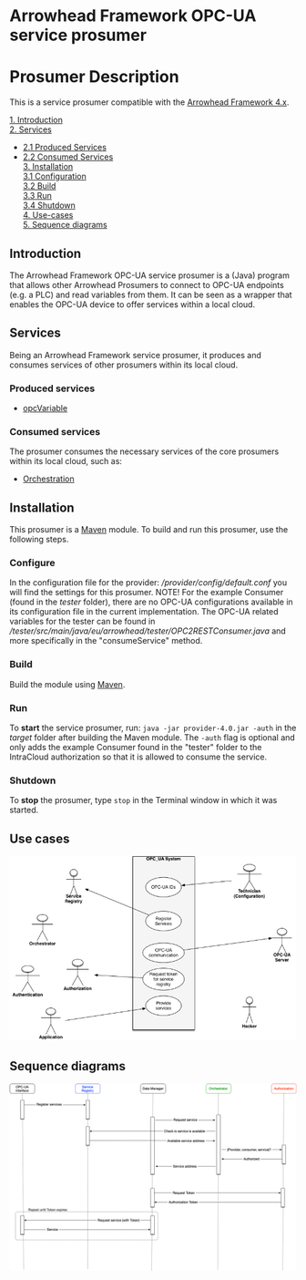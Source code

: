 Arrowhead Framework OPC-UA service prosumer
=======
Prosumer Description
=======

This is a service prosumer compatible with the [Arrowhead Framework 4.x](https://github.com/arrowhead-f).

[1. Introduction](#introduction)  
[2. Services](#services)  
- [2.1 Produced Services](#produced-services)  
- [2.2 Consumed Services](#consumed-services)  
[3. Installation](#installation)  
[3.1 Configuration](#configuration)  
[3.2 Build](#build)  
[3.3 Run](#run)  
[3.4 Shutdown](#shutdown)  
[4. Use-cases](#use-cases)  
[5. Sequence diagrams](#sequence-diagrams)  

## Introduction
The Arrowhead Framework OPC-UA service prosumer is a (Java) program that allows other Arrowhead Prosumers to connect to OPC-UA endpoints (e.g. a PLC) and read variables from them. It can be seen as a wrapper that enables the OPC-UA device to offer services within a local cloud.

## Services
Being an Arrowhead Framework service prosumer, it produces and consumes services of other prosumers within its local cloud.

### Produced services
- [opcVariable](opcVariable.md)

### Consumed services
The prosumer consumes the necessary services of the core prosumers within its local cloud, such as:
- [Orchestration](https://github.com/arrowhead-f/core-java/tree/master/documentation/Orchestrator)


## Installation
This prosumer is a [Maven](http://maven.apache.org/) module. To build and run this prosumer, use the following steps.

### Configure
In the configuration file for the provider: */provider/config/default.conf* you will find the settings for this prosumer.  NOTE! For the example Consumer (found in the *tester* folder), there are no OPC-UA configurations available in its configuration file in the current implementation. The OPC-UA related variables for the tester can be found in */tester/src/main/java/eu/arrowhead/tester/OPC2RESTConsumer.java* and more specifically in the "consumeService" method.

### Build
Build the module using [Maven](http://maven.apache.org/).

### Run
To **start** the service prosumer, run: `java -jar provider-4.0.jar -auth` in the *target* folder after building the Maven module. 
The `-auth` flag is optional and only adds the example Consumer found in the "tester" folder to the IntraCloud authorization so that it is allowed to consume the service.

### Shutdown
To **stop** the prosumer, type `stop` in the Terminal window in which it was started.

## Use cases
![Use case](Figures/useCase.png)

## Sequence diagrams
![Sequence diragram](Figures/sequence.png)

